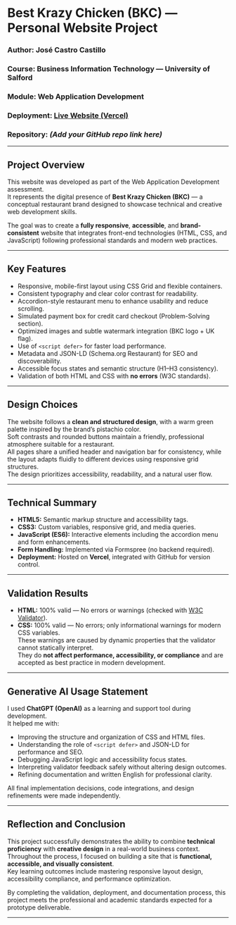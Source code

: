 # **Best Krazy Chicken (BKC) — Personal Website Project**

### **Author:** José Castro Castillo  
### **Course:** Business Information Technology — University of Salford  
### **Module:** Web Application Development  
### **Deployment:** [Live Website (Vercel)](https://bsn038-github-io.vercel.app/)  
### **Repository:** *(Add your GitHub repo link here)*  

---

## **Project Overview**
This website was developed as part of the Web Application Development assessment.  
It represents the digital presence of **Best Krazy Chicken (BKC)** — a conceptual restaurant brand designed to showcase technical and creative web development skills.  

The goal was to create a **fully responsive**, **accessible**, and **brand-consistent** website that integrates front-end technologies (HTML, CSS, and JavaScript) following professional standards and modern web practices.

---

## **Key Features**
- Responsive, mobile-first layout using CSS Grid and flexible containers.  
- Consistent typography and clear color contrast for readability.  
- Accordion-style restaurant menu to enhance usability and reduce scrolling.  
- Simulated payment box for credit card checkout (Problem-Solving section).  
- Optimized images and subtle watermark integration (BKC logo + UK flag).  
- Use of `<script defer>` for faster load performance.  
- Metadata and JSON-LD (Schema.org Restaurant) for SEO and discoverability.  
- Accessible focus states and semantic structure (H1–H3 consistency).  
- Validation of both HTML and CSS with **no errors** (W3C standards).  

---

## **Design Choices**
The website follows a **clean and structured design**, with a warm green palette inspired by the brand’s pistachio color.  
Soft contrasts and rounded buttons maintain a friendly, professional atmosphere suitable for a restaurant.  
All pages share a unified header and navigation bar for consistency, while the layout adapts fluidly to different devices using responsive grid structures.  
The design prioritizes accessibility, readability, and a natural user flow.

---

## **Technical Summary**
- **HTML5:** Semantic markup structure and accessibility tags.  
- **CSS3:** Custom variables, responsive grid, and media queries.  
- **JavaScript (ES6):** Interactive elements including the accordion menu and form enhancements.  
- **Form Handling:** Implemented via Formspree (no backend required).  
- **Deployment:** Hosted on **Vercel**, integrated with GitHub for version control.  

---

## **Validation Results**
- **HTML:** 100% valid — No errors or warnings (checked with [W3C Validator](https://validator.w3.org/)).  
- **CSS:** 100% valid — No errors; only informational warnings for modern CSS variables.  
  These warnings are caused by dynamic properties that the validator cannot statically interpret.  
  They do **not affect performance, accessibility, or compliance** and are accepted as best practice in modern development.

---

## **Generative AI Usage Statement**
I used **ChatGPT (OpenAI)** as a learning and support tool during development.  
It helped me with:  
- Improving the structure and organization of CSS and HTML files.  
- Understanding the role of `<script defer>` and JSON-LD for performance and SEO.  
- Debugging JavaScript logic and accessibility focus states.  
- Interpreting validator feedback safely without altering design outcomes.  
- Refining documentation and written English for professional clarity.  

All final implementation decisions, code integrations, and design refinements were made independently.

---

## **Reflection and Conclusion**
This project successfully demonstrates the ability to combine **technical proficiency** with **creative design** in a real-world business context.  
Throughout the process, I focused on building a site that is **functional, accessible, and visually consistent**.  
Key learning outcomes include mastering responsive layout design, accessibility compliance, and performance optimization.  

By completing the validation, deployment, and documentation process, this project meets the professional and academic standards expected for a prototype deliverable.

---
